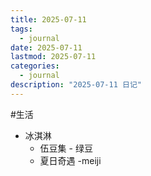 ```yaml
---
title: 2025-07-11
tags:
  - journal
date: 2025-07-11
lastmod: 2025-07-11
categories:
  - journal
description: "2025-07-11 日记"
---
```


#生活

- 冰淇淋
    - 伍豆集 - 绿豆
    - 夏日奇遇 -meiji
